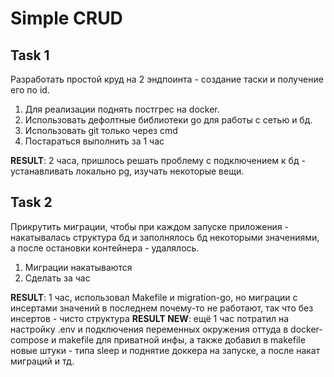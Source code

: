# Simple CRUD

## Task 1
Разработать простой круд на 2 эндпоинта - создание таски и получение его по id.

1) Для реализации поднять постгрес на docker. 
2) Использовать дефолтные библиотеки go для работы с сетью и бд.
3) Использовать git только через cmd
4) Постараться выполнить за 1 час

**RESULT**: 2 часа, пришлось решать проблему с подключением к бд - устанавливать локально pg, изучать некоторые вещи. 

## Task 2
Прикрутить миграции, чтобы при каждом запуске приложения - накатывалась структура бд и заполнялось бд некоторыми значениями, а после остановки контейнера - удалялось.

1) Миграции накатываются
2) Сделать за час

**RESULT**: 1 час, использовал Makefile и migration-go, но миграции с инсертами значений в последнем почему-то не работают, так что без инсертов - чисто структура
**RESULT NEW**: ещё 1 час потратил на настройку .env и подключения переменных окружения оттуда в docker-compose и makefile для приватной инфы, а также добавил в makefile новые штуки - типа sleep и поднятие доккера на запуске, а после накат миграций и тд.
